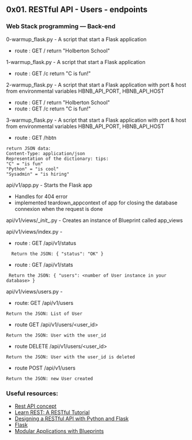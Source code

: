 ## 0x01. RESTful API - Users - endpoints
### Web Stack programming ― Back-end


0-warmup_flask.py  - A script that start a Flask application
* route : GET /  return "Holberton School"

1-warmup_flask.py - A script that start a Flask application
* route : GET /c  return "C is fun!"

2-warmup_flask.py - A script that start a Flask application with port & host from environmental variables HBNB_API_PORT, HBNB_API_HOST
* route : GET /  return "Holberton School"
* route : GET /c  return "C is fun!"

3-warmup_flask.py - A script that start a Flask application with port & host from environmental variables HBNB_API_PORT, HBNB_API_HOST
* route : GET /hbtn
```
return JSON data:
Content-Type: application/json
Representation of the dictionary: tips:
"C" = "is fun"
"Python" = "is cool"
"Sysadmin" = "is hiring"
```

api/v1/app.py - Starts the Flask app
* Handles for 404 error
* implemented teardown_appcontext of app for closing the database connexion when the request is done

api/v1/views/\__init__.py - Creates an instance of Blueprint called app_views

api/v1/views/index.py -
 * route : GET /api/v1/status
```
  Return the JSON: { "status": "OK" }
```

* route : GET /api/v1/stats
```
 Return the JSON: { "users": <number of User instance in your database> }
 ```

api/v1/views/users.py  -
* route: GET /api/v1/users
```
Return the JSON: List of User
```

* route GET /api/v1/users/<user_id>
```
Return the JSON: User with the user_id
```

* route DELETE /api/v1/users/<user_id>
```
Return the JSON: User with the user_id is deleted
```

* route POST /api/v1/users
```
Return the JSON: new User created
```

### Useful resources:
* [Rest API concept](https://intranet.hbtn.io/concepts/45)
* [Learn REST: A RESTful Tutorial](http://www.restapitutorial.com/)
* [Designing a RESTful API with Python and Flask](https://blog.miguelgrinberg.com/post/designing-a-restful-api-with-python-and-flask)
* [Flask](http://flask.pocoo.org/)
* [Modular Applications with Blueprints](http://flask.pocoo.org/docs/0.12/blueprints/)
